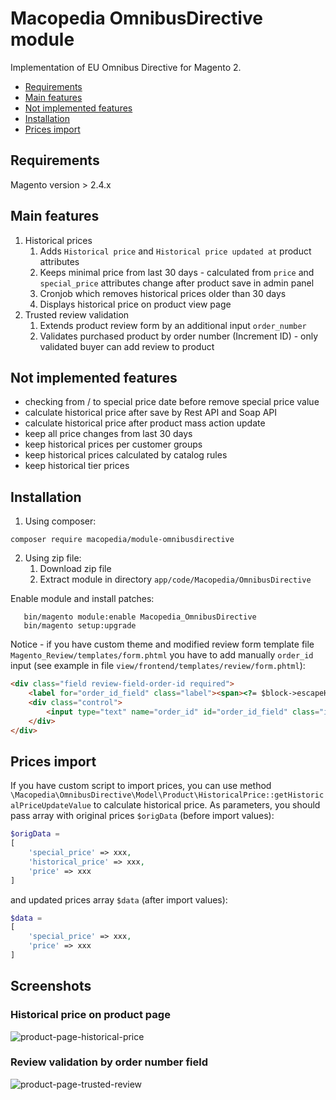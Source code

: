 # Macopedia OmnibusDirective module

Implementation of EU Omnibus Directive for Magento 2.

 - [Requirements](#requirements)
 - [Main features](#main-features)
 - [Not implemented features](#not-implemented-features)
 - [Installation](#installation)
 - [Prices import](#prices-import)

## Requirements

   Magento version > 2.4.x

## Main features

1. Historical prices
   1. Adds `Historical price` and `Historical price updated at` product attributes
   2. Keeps minimal price from last 30 days - calculated from `price` and `special_price` attributes change after product save in admin panel
   3. Cronjob which removes historical prices older than 30 days
   4. Displays historical price on product view page
2. Trusted review validation
   1. Extends product review form by an additional input `order_number`
   2. Validates purchased product by order number (Increment ID) - only validated buyer can add review to product

## Not implemented features

- checking from / to special price date before remove special price value
- calculate historical price after save by Rest API and Soap API
- calculate historical price after product mass action update
- keep all price changes from last 30 days
- keep historical prices per customer groups
- keep historical prices calculated by catalog rules
- keep historical tier prices

## Installation

1. Using composer: 

```
composer require macopedia/module-omnibusdirective
```

2. Using zip file:
   1. Download zip file
   2. Extract module in directory `app/code/Macopedia/OmnibusDirective`

Enable module and install patches:
```
   bin/magento module:enable Macopedia_OmnibusDirective
   bin/magento setup:upgrade
```


Notice - if you have custom theme and modified review form template file `Magento_Review/templates/form.phtml` you have to add manually `order_id` input (see example in file `view/frontend/templates/review/form.phtml`):

```html
<div class="field review-field-order-id required">
    <label for="order_id_field" class="label"><span><?= $block->escapeHtml(__('Order number')) ?></span></label>
    <div class="control">
        <input type="text" name="order_id" id="order_id_field" class="input-text" data-validate="{required:true}" data-bind="value: review().order_id" />
    </div>
</div>
```

## Prices import

If you have custom script to import prices, you can use method `\Macopedia\OmnibusDirective\Model\Product\HistoricalPrice::getHistoricalPriceUpdateValue` to calculate historical price.
As parameters, you should pass array with original prices `$origData` (before import values):

```php
$origData = 
[
    'special_price' => xxx,
    'historical_price' => xxx,
    'price' => xxx
]
```

and updated prices array `$data` (after import values):

```php
$data = 
[
    'special_price' => xxx,
    'price' => xxx
]
```

## Screenshots
### Historical price on product page

![product-page-historical-price](https://user-images.githubusercontent.com/7571848/182821364-06fd096a-2c35-4398-9bfd-2971ab62b4e1.png)

### Review validation by order number field

![product-page-trusted-review](https://user-images.githubusercontent.com/7571848/182821384-b5a2d609-db29-4f88-a64a-05ecb59247af.png)
